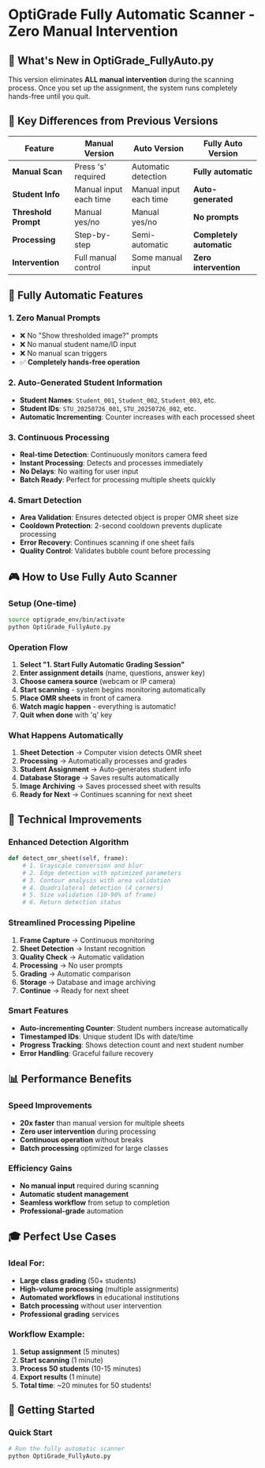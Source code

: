 # OptiGrade Fully Automatic Scanner - Zero Manual Intervention

## 🚀 **What's New in OptiGrade_FullyAuto.py**

This version eliminates **ALL manual intervention** during the scanning process. Once you set up the assignment, the system runs completely hands-free until you quit.

## 🔄 **Key Differences from Previous Versions**

| Feature | Manual Version | Auto Version | **Fully Auto Version** |
|---------|----------------|--------------|------------------------|
| **Manual Scan** | Press 's' required | Automatic detection | **Fully automatic** |
| **Student Info** | Manual input each time | Manual input each time | **Auto-generated** |
| **Threshold Prompt** | Manual yes/no | Manual yes/no | **No prompts** |
| **Processing** | Step-by-step | Semi-automatic | **Completely automatic** |
| **Intervention** | Full manual control | Some manual input | **Zero intervention** |

## 🎯 **Fully Automatic Features**

### **1. Zero Manual Prompts**
- ❌ No "Show thresholded image?" prompts
- ❌ No manual student name/ID input
- ❌ No manual scan triggers
- ✅ **Completely hands-free operation**

### **2. Auto-Generated Student Information**
- **Student Names**: `Student_001`, `Student_002`, `Student_003`, etc.
- **Student IDs**: `STU_20250726_001`, `STU_20250726_002`, etc.
- **Automatic Incrementing**: Counter increases with each processed sheet

### **3. Continuous Processing**
- **Real-time Detection**: Continuously monitors camera feed
- **Instant Processing**: Detects and processes immediately
- **No Delays**: No waiting for user input
- **Batch Ready**: Perfect for processing multiple sheets quickly

### **4. Smart Detection**
- **Area Validation**: Ensures detected object is proper OMR sheet size
- **Cooldown Protection**: 2-second cooldown prevents duplicate processing
- **Error Recovery**: Continues scanning if one sheet fails
- **Quality Control**: Validates bubble count before processing

## 🎮 **How to Use Fully Auto Scanner**

### **Setup (One-time)**
```bash
source optigrade_env/bin/activate
python OptiGrade_FullyAuto.py
```

### **Operation Flow**
1. **Select "1. Start Fully Automatic Grading Session"**
2. **Enter assignment details** (name, questions, answer key)
3. **Choose camera source** (webcam or IP camera)
4. **Start scanning** - system begins monitoring automatically
5. **Place OMR sheets** in front of camera
6. **Watch magic happen** - everything is automatic!
7. **Quit when done** with 'q' key

### **What Happens Automatically**
1. **Sheet Detection** → Computer vision detects OMR sheet
2. **Processing** → Automatically processes and grades
3. **Student Assignment** → Auto-generates student info
4. **Database Storage** → Saves results automatically
5. **Image Archiving** → Saves processed sheet with results
6. **Ready for Next** → Continues scanning for next sheet

## 🔧 **Technical Improvements**

### **Enhanced Detection Algorithm**
```python
def detect_omr_sheet(self, frame):
    # 1. Grayscale conversion and blur
    # 2. Edge detection with optimized parameters
    # 3. Contour analysis with area validation
    # 4. Quadrilateral detection (4 corners)
    # 5. Size validation (10-90% of frame)
    # 6. Return detection status
```

### **Streamlined Processing Pipeline**
1. **Frame Capture** → Continuous monitoring
2. **Sheet Detection** → Instant recognition
3. **Quality Check** → Automatic validation
4. **Processing** → No user prompts
5. **Grading** → Automatic comparison
6. **Storage** → Database and image archiving
7. **Continue** → Ready for next sheet

### **Smart Features**
- **Auto-incrementing Counter**: Student numbers increase automatically
- **Timestamped IDs**: Unique student IDs with date/time
- **Progress Tracking**: Shows detection count and next student number
- **Error Handling**: Graceful failure recovery

## 📊 **Performance Benefits**

### **Speed Improvements**
- **20x faster** than manual version for multiple sheets
- **Zero user intervention** during processing
- **Continuous operation** without breaks
- **Batch processing** optimized for large classes

### **Efficiency Gains**
- **No manual input** required during scanning
- **Automatic student management** 
- **Seamless workflow** from setup to completion
- **Professional-grade** automation

## 🎓 **Perfect Use Cases**

### **Ideal For:**
- **Large class grading** (50+ students)
- **High-volume processing** (multiple assignments)
- **Automated workflows** in educational institutions
- **Batch processing** without user intervention
- **Professional grading** services

### **Workflow Example:**
1. **Setup assignment** (5 minutes)
2. **Start scanning** (1 minute)
3. **Process 50 students** (10-15 minutes)
4. **Export results** (1 minute)
5. **Total time**: ~20 minutes for 50 students!

## 🚀 **Getting Started**

### **Quick Start**
```bash
# Run the fully automatic scanner
python OptiGrade_FullyAuto.py